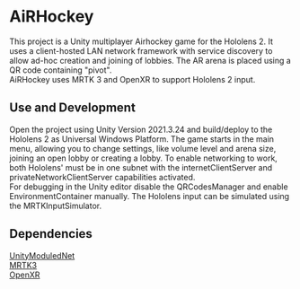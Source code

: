 # AiRHockey
This project is a Unity multiplayer Airhockey game for the Hololens 2. It uses a client-hosted LAN network framework with service discovery to allow ad-hoc creation and joining of lobbies. The AR arena is placed using a QR code containing "pivot". <br/>
AiRHockey uses MRTK 3 and OpenXR to support Hololens 2 input.

## Use and Development
Open the project using Unity Version 2021.3.24 and build/deploy to the Hololens 2 as Universal Windows Platform. 
The game starts in the main menu, allowing you to change settings, like volume level and arena size, joining an open lobby or creating a lobby. To enable networking to work, both Hololens' must be in one subnet with the internetClientServer and privateNetworkClientServer capabilities activated. <br/>
For debugging in the Unity editor disable the QRCodesManager and enable EnvironmentContainer manually. The Hololens input can be simulated using the MRTKInputSimulator.

## Dependencies
[UnityModuledNet](https://github.com/CENTIS-HTW/UnityModuledNet/tree/upm) <br/>
[MRTK3](https://github.com/microsoft/MixedRealityToolkit-Unity/tree/releases/3.0.0-pre.17) <br/>
[OpenXR](https://docs.unity3d.com/Packages/com.unity.xr.openxr@1.7/manual/index.html) <br/>
